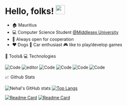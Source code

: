 # Hello, folks! <img src="https://raw.githubusercontent.com/MartinHeinz/MartinHeinz/master/wave.gif" width="30px"> 

- :house: Mauritius
- :computer: Computer Science Student [@Middlesex University](https://www.mdx.ac.uk/)
- 🤝 Always open for cooperation
- :heart: Dogs :car: Car enthusiast :video_game: like to play/develop games

:wrench: Tools& :computer: Technologies

<img alt="Code" src="https://img.shields.io/badge/OS-Aandroid-blue"> <img alt="editor" src="https://img.shields.io/badge/Editor-Intellij-blue"> <img alt="Code" src="https://img.shields.io/badge/Code-Javascript-blue"> <img alt="Code" src="https://img.shields.io/badge/Code-Java-blue"> <img alt="Code" src="https://img.shields.io/badge/Code-Flutter/Dart-blue"> <img alt="Code" src="https://img.shields.io/badge/Code-CSharp-blue">

:chart_with_upwards_trend: Github Stats

![Nehal's GitHub stats](https://github-readme-stats.vercel.app/api?username=Nehal-Bhautoo&theme=tokyonight&show_icons=true) [![Top Langs](https://github-readme-stats.vercel.app/api/top-langs/?username=Nehal-bhautoo&theme=tokyonight&langs_count=3)](https://github.com/Nehal-bhautoo/github-readme-stats) 

[![Readme Card](https://github-readme-stats.vercel.app/api/pin/?username=Nehal-bhautoo&theme=tokyonight&repo=AR-Application-for-museum)](https://github.com/Nehal-Bhautoo/AR-Application-for-museum) [![Readme Card](https://github-readme-stats.vercel.app/api/pin/?username=Nehal-bhautoo&theme=tokyonight&repo=Flutter-Voice-Control-App)](https://github.com/Nehal-Bhautoo/Flutter-Voice-Control-App)


